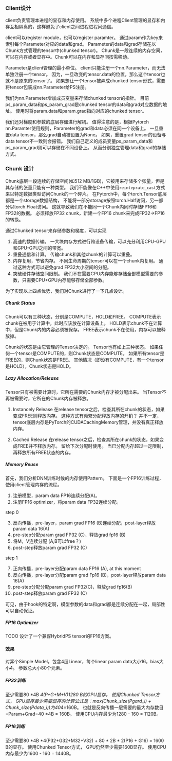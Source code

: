 ### Client设计
client负责管理本进程的显存和内存使用。
系统中多个进程Client管理的显存和内存互相隔离的，这样避免了client之间进程进程间通信。

client可以register module，也可以register paramter。
通过param作为key来索引每个Parameter对应的data和grad。
Parameter的data和grad存储在以Chunk方式管理的tensor中(chunked tensor)。
Chunk是一段连续的内存空间，可以在内存或者显存中。Chunk可以在内存和显存间按需移动。

Parameter是client管理的最小单位。
client只能注册一个nn.Parameter，而无法单独注册一个tensor。
因为，一旦改变的tensor.data的位置，那么这个tensor也就不是原来的tensor了。
如果想让一个tensor被弄成chunked tensor形式，需要将tensor包装成nn.Parameter给PS注册。

我们为nn.Parameter增加成员变量来存储chunked tensor的指针。
目前ps_param_data和ps_param_grad是chunked tensor的data和grad对应数据的地址。
使用时将param.data和param.grad指向对应的chunked tensor。

我们还对梯度和参数的底层存储进行解耦。
值得注意的是，根据Pytorch nn.Paramter使用规则，Parameter的grad和data必须在同一个设备上。
一旦重置data tensor，那么grad自动被设置为None。
如果，重置grad tensor的设备与data tensor不一致则会报错。
我们自己定义的成员变量ps_param_data和ps_param_grad则可以存储在不同设备上。
从而分别独立管理data和grad的存储方式。

### Chunk 设计
Chunk底层一段连续的存储空间(如512 MB/1GB)，它被用来存储多个张量，但是其存储的张量只能有一种类型。
我们不能像在C++中使用`reinteprate_cast`方式来以特定数据类型访问Chunk的一个碎片。
在Pytorch中，每个torch.Tensor底层都是一个storage数据结构，
不能将一部分storage按照torch.Half访问，另一部分以torch.Float访问。
这就导致我们在不能同一个Chunk内同时存储FP16和FP32的数据。
必须释放FP32 chunk，新建一个FP16 chunk来完成FP32->FP16的转换。

通过Chunked tensor来存储参数和梯度，可以实现
1. 高速的数据传输。
一大块内存方式进行跨设备传输，可以充分利用CPU-GPU和GPU-GPU之间的带宽。
2. 重叠通信和计算。
传输chunk和其他chunk的计算可以重叠。
3. 内存复用，节省内存。
不同生命周期的tensor可以在一个chunk内复用。
通过这种方式可以避免grad FP32大小空间的分配。
4. 突破硬件存储空间限制。
我们不在需要CPU内存能够存储全部模型需要的参数，只需要CPU+GPU内存能够存储全部参数。

为了实现以上四点优势，我们对Chunk进行了一下几点设计。

##### Chunk Status
Chunk可以有三种状态，分别是COMPUTE，HOLD和FREE。
COMPUTE表示chunk在被用于计算中，此时应该放在计算设备上。
HOLD表示chunk不在计算中，但是Chunk内的内容必须被保存。
FREE表示chunk不在使用，内存可以被释放掉。

Chunk的状态是由它管理的Tensor决定的。
Tensor也有如上三种状态。
如果任何一个tensor是COMPUTE的，则Chunk状态是COMPUTE。
如果所有tensor是FREE的，则Chunk状态是FREE。
其他情况（即没有COMPUTE，有一个tensor是HOLD），Chunk状态是HOLD。

##### Lazy Allocation/Release
Tensor只有被需要计算时，它所在需要的Chunk内存才被分配出来。
当Tensor不再被需要时，它所在的Chunk内存被释放。

1. Instancely Release
在release tensor之后，检查其所在chunk的状态，如果变成FREE则释放内存。
这种方式有频繁分配释放内存的开销？
并不一定，tensor底层内存是PyTorch的CUDACachingMemory管理，并没有真正释放内存。

2. Cached Release
在release tensor之后，检查其所在chunk的状态，如果变成FREE并不释放内存。
留给下次分配时使用。
当已分配内存超过一定限制，再释放所有FREE状态的内存。

#####  Memory Reuse
首先，我们分析DNN训练时候的内存使用Pattern。
下面是一个FP16训练过程，使用client管理内存的流程。

1. 注册模型，param data FP16连续分配(A)。
2. 注册FP16 optimizer，将param data FP32连续分配。

step 0

3. 反向传播，pre-layer，param grad FP16 (B)连续分配，post-layer释放param data 16(A)
4. pre-step分配param grad FP32 (C)，释放grad fp16 (B)
5. 将M，V连续分配 (A,B可以free？)
6. post-step释放param grad FP32 (C)

step 1

7. 正向传播，pre-layer分配param data FP16 (A), at this moment
8. 反向传播，pre-layer分配param grad Fp16 (B)，post-layer释放param data 16(A)
9. pre-step分配分配param grad FP32(C)，释放grad fp16(B)
10. post-step释放param grad FP32 (C)

可见，由于hook的特定啊，模型参数的data和grad都是连续分配在一起，局部性可以自动保证。

##### FP16 Optimizer
TODO
设计了一个兼容HybridPS tensor的FP16方案。

#### 效果
对弈个Simple Model。包含4层Linear，每个linear param data大小16，bias大小4。
参数总大小80个元素。

##### FP32训练
至少需要80 *4B *4(P+G+M+V)1280 B的GPU显存。
使用Chunked Tensor方式，
GPU显存最少需要显存的计算公式是：max(Chunk_size(Pgard_i) + Chunk_size(Pdata_i))为40*4=160B。
也就是反向传播一层需要的最大内存数目=Param+Grad=40 *4B = 160B。
使用CPU内存最少为1280 - 160 = 1120B。

##### FP16训练
至少需要80 *4B *4(P32+G32+M32+V32) + 80 * 2B * 2(P16 + G16) = 1600 B的显存。
使用Chunked Tensor方式，
GPU仍然至少需要160B显存。
使用CPU内存最少为1600 - 160 = 1440B。
